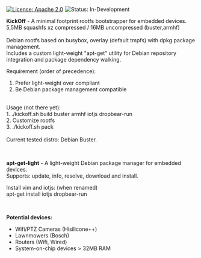 <p><a href="#" rel="nofollow"><img alt="License: Apache 2.0" src="https://img.shields.io/badge/licence-Apache%202.0-brightgreen.svg?style=flat" style="max-width:100%;"></a><img alt="Status: In-Development" src="https://img.shields.io/badge/status-in%E2%80%93development-blue.svg?style=flat"  style="max-width:100%;margin-left:5px;"  />
</p>

<p>
<b>KickOff</b> - A minimal footprint rootfs bootstrapper for embedded devices. <br/>
5,5MB squashfs xz compressed / 16MB uncompressed (buster,armhf)<br/>
<br/>
Debian rootfs based on busybox, overlay (default tmpfs) with dpkg package management.<br/>
Includes a custom light-weight "apt-get" utility for Debian repository integration and package dependency walking.<br/>

Requirement (order of precedence):
1. Prefer light-weight over compliant
2. Be Debian package management compatible
<br/>
Usage (not there yet):<br/>
1. ./kickoff.sh build buster armhf iotjs dropbear-run<br/>
2. Customize rootfs<br/>
3. ./kickoff.sh pack<br/>
<br/>
Current tested distro: Debian Buster.
</p>
<br/>
<p>
<b>apt-get-light</b> - A light-weight Debian package manager for embedded devices. <br/>
Supports: update, info, resolve, download and install.

Install vim and iotjs: (when renamed)<br/>
apt-get install iotjs dropbear-run
</p>
<br/>
<p>
<b>Potential devices:</b><br/>
<ul>
  <li>Wifi/PTZ Cameras (Hisilicone++)</li>
  <li>Lawnmowers (Bosch)</li>
  <li>Routers (Wifi, Wired)</li>
  <li>System-on-chip devices > 32MB RAM</li>
</ul>
</p>


